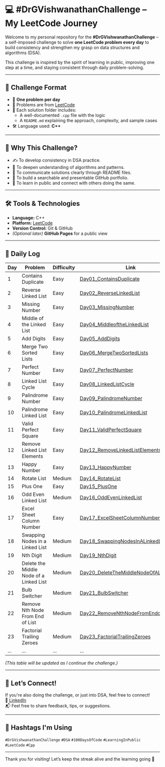 # 💻 #DrGVishwanathanChallenge – My LeetCode Journey

Welcome to my personal repository for the **#DrGVishwanathanChallenge** – a self-imposed challenge to solve **one LeetCode problem every day** to build consistency and strengthen my grasp on data structures and algorithms (DSA).

This challenge is inspired by the spirit of learning in public, improving one step at a time, and staying consistent through daily problem-solving.

---

## 📅 Challenge Format

- 🔢 **One problem per day**
- 🧩 Problems are from [LeetCode](https://leetcode.com/)
- 💬 Each solution folder includes:
  - A well-documented `.cpp` file with the logic
  - A `README.md` explaining the approach, complexity, and sample cases
- 🛠️ Language used: **C++**

---

## 🚀 Why This Challenge?

- ✍️ To develop consistency in DSA practice.
- 🧠 To deepen understanding of algorithms and patterns.
- 💬 To communicate solutions clearly through README files.
- 📂 To build a searchable and presentable GitHub portfolio.
- 🤝 To learn in public and connect with others doing the same.

---

## 🛠️ Tools & Technologies

- **Language:** C++
- **Platform:** [LeetCode](https://leetcode.com/)
- **Version Control:** Git & GitHub
- *(Optional later)* **GitHub Pages** for a public view

---

## 📌 Daily Log

| Day | Problem             | Difficulty | Link                                             |
|-----|----------------------|------------|--------------------------------------------------|
| 1   | Contains Duplicate  | Easy       | [Day01_ContainsDuplicate](./Day01_ContainsDuplicate) |
| 2   | Reverse Linked List  | Easy       | [Day02_ReverseLinkedList](./Day02_ReverseLinkedList) |
| 3   | Missing Number  | Easy       | [Day03_MissingNumber](./Day03_MissingNumber) |
| 4   | Middle of the Linked List  | Easy       | [Day04_MiddleoftheLinkedList](./Day04_MiddleoftheLinkedList) |
| 5   | Add Digits  | Easy       | [Day05_AddDigits](./Day05_AddDigits) |
| 6   | Merge Two Sorted Lists  | Easy       | [Day06_MergeTwoSortedLists](./Day06_MergeTwoSortedLists) |
| 7   | Perfect Number  | Easy       | [Day07_PerfectNumber](./Day07_PerfectNumber) |
| 8   | Linked List Cycle  | Easy       | [Day08_LinkedListCycle](./Day08_LinkedListCycle) |
| 9   | Palindrome Number  | Easy       | [Day09_PalindromeNumber](./Day09_PalindromeNumber) |
| 10   | Palindrome Linked List  | Easy       | [Day10_PalindromeLinkedList](./Day10_PalindromeLinkedList) |
| 11   | Valid Perfect Square  | Easy       | [Day11_ValidPerfectSquare](./Day11_ValidPerfectSquare) |
| 12   | Remove Linked List Elements  | Easy       | [Day12_RemoveLinkedListElements](./Day12_RemoveLinkedListElements) |
| 13   | Happy Number  | Easy       | [Day13_HappyNumber](./Day13_HappyNumber) |
| 14   | Rotate List  | Medium       | [Day14_RotateList](./Day14_RotateList) |
| 15   | Plus One  | Easy       | [Day15_PlusOne](./Day15_PlusOne) |
| 16   | Odd Even Linked List  | Medium       | [Day16_OddEvenLinkedList](./Day16_OddEvenLinkedList) |
| 17   | Excel Sheet Column Number  | Easy       | [Day17_ExcelSheetColumnNumber](./Day17_ExcelSheetColumnNumber) |
| 18   | Swapping Nodes in a Linked List  | Medium       | [Day18_SwappingNodesInALinkedList](./Day18_SwappingNodesInALinkedList) |
| 19   | Nth Digit  | Medium       | [Day19_NthDigit](./Day19_NthDigit) |
| 20   | Delete the Middle Node of a Linked List  | Medium       | [Day20_DeleteTheMiddleNodeOfALinkedList](./Day20_DeleteTheMiddleNodeOfALinkedList) |
| 21   | Bulb Switcher  | Medium       | [Day21_BulbSwitcher](./Day21_BulbSwitcher) |
| 22   | Remove Nth Node From End of List  | Medium       | [Day22_RemoveNthNodeFromEndofList](./Day22_RemoveNthNodeFromEndofList) |
| 23   | Factorial Trailing Zeroes  | Medium       | [Day23_FactorialTrailingZeroes](./Day23_FactorialTrailingZeroes) |
| ... | ...                  | ...        | ...                                              |

_(This table will be updated as I continue the challenge.)_

---

## 🌱 Let’s Connect!

If you're also doing the challenge, or just into DSA, feel free to connect!  
🔗 [LinkedIn](https://www.linkedin.com/in/nikhil-mohammed)  
📬 Feel free to share feedback, tips, or suggestions.

---

## 📌 Hashtags I'm Using
`#DrGVishwanathanChallenge` `#DSA` `#100DaysOfCode` `#LearningInPublic` `#LeetCode` `#Cpp`

---

Thank you for visiting! Let’s keep the streak alive and the learning going 🚀
